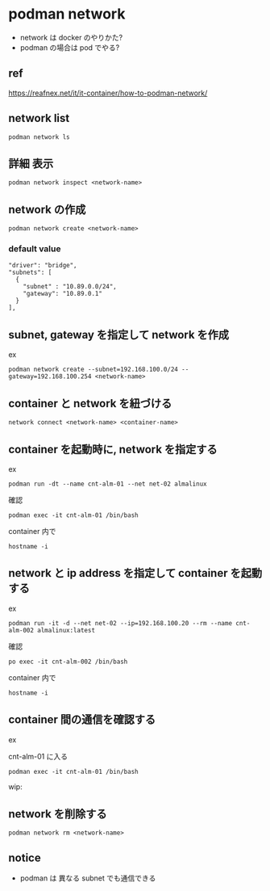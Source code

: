
# podman network


- network は docker のやりかた?
- podman の場合は pod でやる?


## ref

https://reafnex.net/it/it-container/how-to-podman-network/


## network list

```
podman network ls
```


## 詳細 表示

```
podman network inspect <network-name>
```


## network の作成

```
podman network create <network-name>
```


### default value

```
"driver": "bridge",
"subnets": [
  {
    "subnet" : "10.89.0.0/24",
    "gateway": "10.89.0.1"
  }
],
```


## subnet, gateway を指定して network を作成

ex

```
podman network create --subnet=192.168.100.0/24 --gateway=192.168.100.254 <network-name>
```


## container と network を紐づける

```
network connect <network-name> <container-name>
```


## container を起動時に, network を指定する

ex

```
podman run -dt --name cnt-alm-01 --net net-02 almalinux
```

確認

```
podman exec -it cnt-alm-01 /bin/bash
```

container 内で

```
hostname -i
```


## network と ip address を指定して container を起動する

ex

```
podman run -it -d --net net-02 --ip=192.168.100.20 --rm --name cnt-alm-002 almalinux:latest
```

確認

```
po exec -it cnt-alm-002 /bin/bash
```

container 内で

```
hostname -i
```


## container 間の通信を確認する

ex

cnt-alm-01 に入る

```
podman exec -it cnt-alm-01 /bin/bash
```

wip:


## network を削除する

```
podman network rm <network-name>
```


## notice

- podman は 異なる subnet でも通信できる




